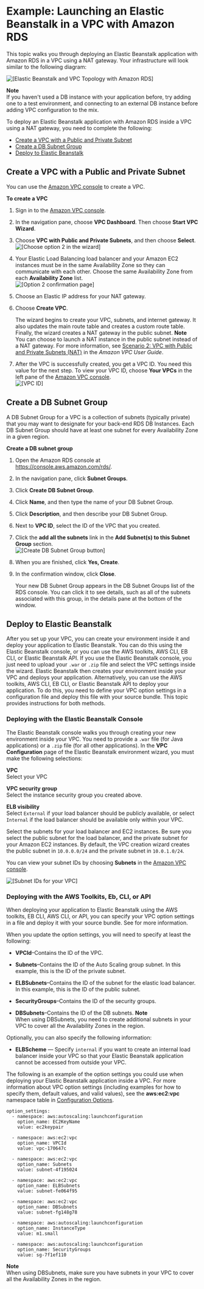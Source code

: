 # Example: Launching an Elastic Beanstalk in a VPC with Amazon RDS<a name="vpc-rds"></a>

This topic walks you through deploying an Elastic Beanstalk application with Amazon RDS in a VPC using a NAT gateway\. Your infrastructure will look similar to the following diagram:

![\[Elastic Beanstalk and VPC Topology with Amazon RDS\]](http://docs.aws.amazon.com/elasticbeanstalk/latest/dg/images/aeb-vpc-rds-topo-ngw.png)

**Note**  
If you haven't used a DB instance with your application before, try adding one to a test environment, and connecting to an external DB instance before adding VPC configuration to the mix\.

To deploy an Elastic Beanstalk application with Amazon RDS inside a VPC using a NAT gateway, you need to complete the following:


+ [Create a VPC with a Public and Private Subnet](#vpc-rds-create)
+ [Create a DB Subnet Group](#vpc-rds-subnet)
+ [Deploy to Elastic Beanstalk](#vpc-rds-create-env)

## Create a VPC with a Public and Private Subnet<a name="vpc-rds-create"></a>

You can use the [Amazon VPC console](https://console.aws.amazon.com/vpc/) to create a VPC\. 

**To create a VPC**

1. Sign in to the [Amazon VPC console](https://console.aws.amazon.com/vpc/)\.

1. In the navigation pane, choose **VPC Dashboard**\. Then choose **Start VPC Wizard**\.

1. Choose **VPC with Public and Private Subnets**, and then choose **Select**\.  
![\[Choose option 2 in the wizard\]](http://docs.aws.amazon.com/elasticbeanstalk/latest/dg/images/Case2_Wizard_Page2.png)

1. Your Elastic Load Balancing load balancer and your Amazon EC2 instances must be in the same Availability Zone so they can communicate with each other\. Choose the same Availability Zone from each **Availability Zone** list\.  
![\[Option 2 confirmation page\]](http://docs.aws.amazon.com/elasticbeanstalk/latest/dg/images/Case2_Wizard_Confirmation2.png)

1. Choose an Elastic IP address for your NAT gateway\.

1. Choose **Create VPC**\.

   The wizard begins to create your VPC, subnets, and internet gateway\. It also updates the main route table and creates a custom route table\. Finally, the wizard creates a NAT gateway in the public subnet\.
**Note**  
You can choose to launch a NAT instance in the public subnet instead of a NAT gateway\. For more information, see [Scenario 2: VPC with Public and Private Subnets \(NAT\)](http://docs.aws.amazon.com/AmazonVPC/latest/UserGuide/VPC_Scenario2.html) in the *Amazon VPC User Guide*\.

1. After the VPC is successfully created, you get a VPC ID\. You need this value for the next step\. To view your VPC ID, choose **Your VPCs** in the left pane of the [Amazon VPC console](https://console.aws.amazon.com/vpc/)\.  
![\[VPC ID\]](http://docs.aws.amazon.com/elasticbeanstalk/latest/dg/images/aeb-vpc-id.png)

## Create a DB Subnet Group<a name="vpc-rds-subnet"></a>

A DB Subnet Group for a VPC is a collection of subnets \(typically private\) that you may want to designate for your back\-end RDS DB Instances\. Each DB Subnet Group should have at least one subnet for every Availability Zone in a given region\. 

**Create a DB subnet group**

1. Open the Amazon RDS console at [https://console\.aws\.amazon\.com/rds/](https://console.aws.amazon.com/rds/)\.

1. In the navigation pane, click **Subnet Groups**\.

1. Click **Create DB Subnet Group**\.

1.  Click **Name**, and then type the name of your DB Subnet Group\.

1.  Click **Description**, and then describe your DB Subnet Group\.

1.  Next to **VPC ID**, select the ID of the VPC that you created\.

1.  Click the **add all the subnets** link in the **Add Subnet\(s\) to this Subnet Group** section\.   
![\[Create DB Subnet Group button\]](http://docs.aws.amazon.com/elasticbeanstalk/latest/dg/images/aeb-vpc-rds-subnet.png)

1. When you are finished, click **Yes, Create**\.

1. In the confirmation window, click **Close**\.

    Your new DB Subnet Group appears in the DB Subnet Groups list of the RDS console\. You can click it to see details, such as all of the subnets associated with this group, in the details pane at the bottom of the window\.

## Deploy to Elastic Beanstalk<a name="vpc-rds-create-env"></a>

After you set up your VPC, you can create your environment inside it and deploy your application to Elastic Beanstalk\. You can do this using the Elastic Beanstalk console, or you can use the AWS toolkits, AWS CLI, EB CLI, or Elastic Beanstalk API\. If you use the Elastic Beanstalk console, you just need to upload your `.war` or `.zip` file and select the VPC settings inside the wizard\. Elastic Beanstalk then creates your environment inside your VPC and deploys your application\. Alternatively, you can use the AWS toolkits, AWS CLI, EB CLI, or Elastic Beanstalk API to deploy your application\. To do this, you need to define your VPC option settings in a configuration file and deploy this file with your source bundle\. This topic provides instructions for both methods\.

### Deploying with the Elastic Beanstalk Console<a name="vpc-rds-new-console"></a>

The Elastic Beanstalk console walks you through creating your new environment inside your VPC\. You need to provide a `.war` file \(for Java applications\) or a `.zip` file \(for all other applications\)\. In the **VPC Configuration** page of the Elastic Beanstalk environment wizard, you must make the following selections:

**VPC**  
Select your VPC

**VPC security group**  
Select the instance security group you created above\.

**ELB visibility**  
Select `External` if your load balancer should be publicly available, or select `Internal` if the load balancer should be available only within your VPC\.

Select the subnets for your load balancer and EC2 instances\. Be sure you select the public subnet for the load balancer, and the private subnet for your Amazon EC2 instances\. By default, the VPC creation wizard creates the public subnet in `10.0.0.0/24` and the private subnet in `10.0.1.0/24`\.

You can view your subnet IDs by choosing **Subnets** in the [Amazon VPC console](https://console.aws.amazon.com/vpc/)\.

![\[Subnet IDs for your VPC\]](http://docs.aws.amazon.com/elasticbeanstalk/latest/dg/images/aeb-vpc-subnets.png)

### Deploying with the AWS Toolkits, Eb, CLI, or API<a name="vpc-rds-new-options"></a>

When deploying your application to Elastic Beanstalk using the AWS toolkits, EB CLI, AWS CLI, or API, you can specify your VPC option settings in a file and deploy it with your source bundle\. See  for more information\.

When you update the option settings, you will need to specify at least the following:

+ **VPCId**–Contains the ID of the VPC\. 

+ **Subnets**–Contains the ID of the Auto Scaling group subnet\. In this example, this is the ID of the private subnet\. 

+ **ELBSubnets**–Contains the ID of the subnet for the elastic load balancer\. In this example, this is the ID of the public subnet\.

+ **SecurityGroups**–Contains the ID of the security groups\.

+ **DBSubnets**–Contains the ID of the DB subnets\. 
**Note**  
When using DBSubnets, you need to create additional subnets in your VPC to cover all the Availability Zones in the region\. 

Optionally, you can also specify the following information:

+ **ELBScheme** — Specify `internal` if you want to create an internal load balancer inside your VPC so that your Elastic Beanstalk application cannot be accessed from outside your VPC\.

The following is an example of the option settings you could use when deploying your Elastic Beanstalk application inside a VPC\. For more information about VPC option settings \(including examples for how to specify them, default values, and valid values\), see the **aws:ec2:vpc** namespace table in [Configuration Options](command-options.md)\.

```
option_settings:
  - namespace: aws:autoscaling:launchconfiguration
    option_name: EC2KeyName
    value: ec2keypair
    
  - namespace: aws:ec2:vpc
    option_name: VPCId
    value: vpc-170647c
    
  - namespace: aws:ec2:vpc
    option_name: Subnets
    value: subnet-4f195024
    
  - namespace: aws:ec2:vpc
    option_name: ELBSubnets
    value: subnet-fe064f95
    
  - namespace: aws:ec2:vpc
    option_name: DBSubnets
    value: subnet-fg148g78
    
  - namespace: aws:autoscaling:launchconfiguration
    option_name: InstanceType
    value: m1.small
    
  - namespace: aws:autoscaling:launchconfiguration
    option_name: SecurityGroups
    value: sg-7f1ef110
```

**Note**  
When using DBSubnets, make sure you have subnets in your VPC to cover all the Availability Zones in the region\.